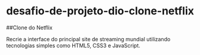 # desafio-de-projeto-dio-clone-netflix
##Clone do Netflix

Recrie a interface do principal site de streaming mundial utilizando tecnologias simples como HTML5, CSS3 e JavaScript. 


